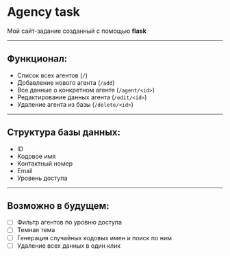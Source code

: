 # Agency task

Мой сайт-задание созданный с помощью **flask**

---

## Функционал:

- Список всех агентов (`/`)
- Добавление нового агента (`/add`)
- Все данные о конкретном агенте (`/agent/<id>`)
- Редактирование данных агента (`/edit/<id>`)
- Удаление агента из базы (`/delete/<id>`)

---

## Структура базы данных:

- ID
- Кодовое имя
- Контактный номер
- Email
- Уровень доступа

---
 
## Возможно в будущем:

- [ ] Фильтр агентов по уровню доступа
- [ ] Темная тема
- [ ] Генерация случайных кодовых имен и поиск по ним
- [ ] Удаление всех данных в один клик